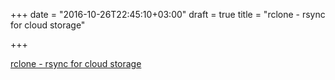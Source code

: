 +++
date = "2016-10-26T22:45:10+03:00"
draft = true
title = "rclone - rsync for cloud storage"

+++

<p><a href="https://github.com/ncw/rclone">rclone - rsync for cloud storage</a></p>
